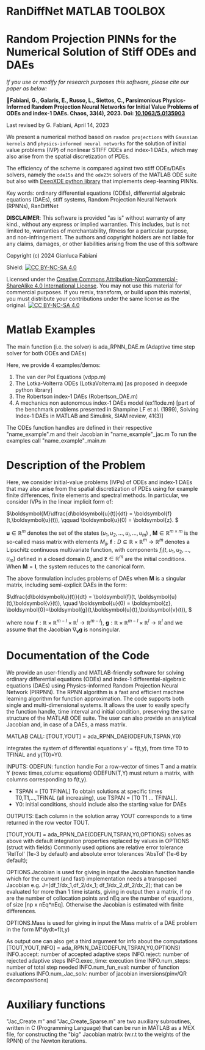# RanDiffNet MATLAB TOOLBOX
# Random Projection PINNs for the Numerical Solution of Stiff ODEs and DAEs

*If you use or modify for research purposes this software, please cite our paper as below:*

&#x1F4D8;**Fabiani, G., Galaris, E., Russo, L., Siettos, C., Parsimonious Physics-Informed Random Projection Neural Networks for Initial Value Problems of ODEs and index-1 DAEs. Chaos, 33(4), 2023. Doi: [10.1063/5.0135903](https://doi.org/10.1063/5.0135903)** 

Last revised by G. Fabiani, April 14, 2023

We present a numerical method based on ``random projections`` with ``Gaussian kernels`` and ``physics-informed neural networks`` for the solution of initial value problems (IVP) of nonlinear STIFF ODEs and index-1 DAEs, which may also arise from the spatial discretization of PDEs.

The efficiency of the scheme is compared against two stiff ODEs/DAEs solvers, namely the ``ode15s`` and the ``ode23t`` solvers of the MATLAB ODE suite but also with [DeepXDE python library](https://github.com/lululxvi/deepxde) that implements deep-learning PINNs.

Key words: ordinary differential equations (ODEs), differential algebraic equations (DAEs), stiff systems, Random Projection Neural Network (RPNNs), RanDiffNet


**DISCLAIMER**:
This software is provided "as is" without warranty of any kind., without any express or implied warranties.
This includes, but is not limited to, warranties of merchantability, fitness for a particular purpose, and non-infringement.
The authors and copyright holders are not liable for any claims, damages, or other liabilities arising from the use of this software

Copyright (c) 2024 Gianluca Fabiani

Shield: [![CC BY-NC-SA 4.0][cc-by-nc-sa-shield]][cc-by-nc-sa]

Licensed under the [Creative Commons Attribution-NonCommercial-ShareAlike 4.0 International License][cc-by-nc-sa].
You may not use this material for commercial purposes.
If you remix, transform, or build upon this material, you must distribute your contributions under the same license as the original.
[![CC BY-NC-SA 4.0][cc-by-nc-sa-image]][cc-by-nc-sa]

[cc-by-nc-sa]: http://creativecommons.org/licenses/by-nc-sa/4.0/
[cc-by-nc-sa-image]: https://licensebuttons.net/l/by-nc-sa/4.0/88x31.png
[cc-by-nc-sa-shield]: https://img.shields.io/badge/License-CC%20BY--NC--SA%204.0-lightgrey.svg

# Matlab Examples

The main function (i.e. the solver) is ada_RPNN_DAE.m (Adaptive time step solver for both ODEs and DAEs)

Here, we provide 4 examples/demos:
1) The van der Pol Equations (vdpp.m)
2) The Lotka-Volterra ODEs  (LotkaVolterra.m) [as proposed in deepxde python library]
3) The Robertson index-1 DAEs (Robertson_DAE.m)
4) A mechanics non autonomous index-1 DAEs model (ex11ode.m) [part of the benchmark problems presented in Shampine LF et al. (1999), Solving Index-1 DAEs in MATLAB and Simulink, SIAM review, 41(3)]

The ODEs function handles are defined in their respective "name_example".m and their Jacobian in "name_example"_jac.m
To run the examples call "name_example"_main.m

# Description of the Problem
Here, we consider initial-value problems (IVPs) of ODEs and index-1 DAEs that may also arise from the spatial discretization of PDEs using for example finite differences, finite elements and spectral methods. In particular, we consider IVPs in the linear implicit form of:

$\boldsymbol{M}\dfrac{d\boldsymbol{u}(t)}{dt}  =  \boldsymbol{f}(t,\boldsymbol{u}(t)), \qquad \boldsymbol{u}(0)  =  \boldsymbol{z}. $

$\boldsymbol{u}\in \mathbb{R}^{m}$ denotes the set of the states $(u_1, u_2, \dots, u_i,\dots,  u_m)$ , $\boldsymbol{M}\in \mathbb{R}^{m\times m}$ is the so-called mass matrix with elements $M_{ij}$,
$\boldsymbol{f}: D\subseteq\mathbb{R} \times \mathbb{R}^m \to \mathbb{R}^m$ denotes a Lipschitz continuous multivariate function, with components $f_i(t, u_1,u_2,\dots,u_m)$ defined in a closed domain $D$, and $\boldsymbol{z}\in \mathbb{R}^{m}$ are the initial conditions.
When $\boldsymbol{M}=\boldsymbol{I}$, the system reduces to the canonical form.

The above formulation includes problems of DAEs when $\boldsymbol{M}$ is a singular matrix, including semi-explicit DAEs in the form:

$\dfrac{d\boldsymbol{u}(t)}{dt}  =  \boldsymbol{f}(t, \boldsymbol{u}(t),\boldsymbol{v}(t)), \quad \boldsymbol{u}(0)  =  \boldsymbol{z}, \boldsymbol{0}=\boldsymbol{g}(t,\boldsymbol{u}(t),\boldsymbol{v}(t)), $

where now $\boldsymbol{f}: \mathbb{R} \times \mathbb{R}^{m-l} \times \mathbb{R}^{l}\to \mathbb{R}^{m-l} \mbox{)}$, $\boldsymbol{g}: \mathbb{R} \times \mathbb{R}^{m-l} \times \mathbb{R}^{l}\to \mathbb{R}^{l}$ and we assume that the Jacobian $\nabla_{\boldsymbol{v}} \boldsymbol{g}$ is nonsingular.


# Documentation of the Code
  We provide an user-friendly and MATLAB-friendly software for solving ordinary differential equations (ODEs) and index-1 differential-algebraic equations (DAEs)
  using Physics-informed Random Projection Neural Network (PIRPNN). The RPNN algorithm is a fast and efficient machine learning algorithm for function approximation.
  The code supports both single and multi-dimensional systems. It allows the user to easily specify the function handle, time interval and initial condition, preserving the same structure of the MATLAB ODE suite. The user can also provide an analytical Jacobian and, in case of a DAEs, a mass matrix. 

  MATLAB CALL:
  [TOUT,YOUT] = ada_RPNN_DAE(ODEFUN,TSPAN,Y0)
 
  integrates the system of differential equations
  y' = f(t,y), from time T0 to TFINAL and y(T0)=Y0.
 
  INPUTS:
  ODEFUN: function handle
  For a row-vector of times T and a matrix Y (rows: times,colums:
  equations) ODEFUN(T,Y) must return a matrix, with columns
  corresponding to f(t,y).
  - TSPAN = [T0 TFINAL]
  To obtain solutions at specific times T0,T1,...,TFINAL (all increasing), use TSPAN =
  [T0 T1 ... TFINAL].
  - Y0: initial conditions, should include also the starting value for DAEs
 
  OUTPUTS: Each column in the solution array YOUT corresponds
  to a time returned in the row vector TOUT.
 
  [TOUT,YOUT] = ada_RPNN_DAE(ODEFUN,TSPAN,Y0,OPTIONS) solves as above with default
  integration properties replaced by values in OPTIONS (struct with fields)
  Commonly used options are relative error tolerance 'RelTol'
  (1e-3 by default) and absolute error tolerances 'AbsTol' (1e-6 by default);

  OPTIONS.Jacobian is used for giving in input the Jacobian function handle
  which for the current (and fast) implementation needs a transposed Jacobian
  e.g. J=[df_1/dx_1,df_2/dx_1; df_1/dx_2,df_2/dx_2]; that can be evaluated for
  more than 1 time istants, giving in output then a matrix, if np are the number
  of collocation points and nEq are the number of equations, of size [np x nEq*nEq].
  Otherwise the Jacobian is estimated with finite differences.

  OPTIONS.Mass is used for giving in input the Mass matrix of a DAE problem
  in the form M*dydt=f(t,y)
 
  As output one can also get a third argument for info about the computations
  [TOUT,YOUT,INFO] = ada_RPNN_DAE(ODEFUN,TSPAN,Y0,OPTIONS)
  INFO.accept: number of accepted adaptive steps
  INFO.reject: number of rejected adaptive steps
  INFO.exec_time: execution time
  INFO.num_steps: number of total step needed
  INFO.num_fun_eval: number of function evaluations
  INFO.num_Jac_solv: number of jacobian inversions(pinv/QR decompositions)

# Auxiliary functions
"Jac_Create.m" and "Jac_Create_Sparse.m" are two auxiliary subroutines, written in C (Programming Language) that can be run in MATLAB as a MEX file, for constructing the "big" Jacobian matrix (w.r.t to the weights of the RPNN) of the Newton iterations.
